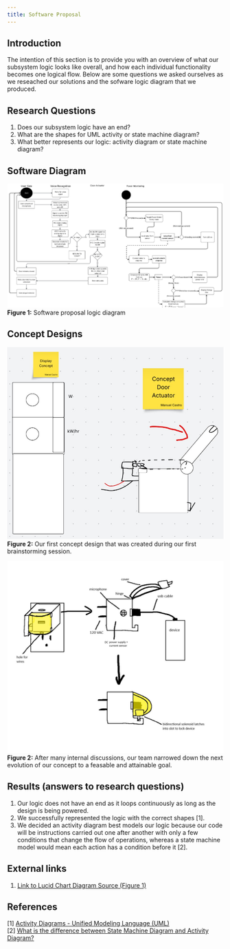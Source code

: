 ```yaml
---
title: Software Proposal
---
```


## Introduction
The intention of this section is to provide you with an overview of what our subsystem logic looks like overall, and how each individual functionality becomes one logical flow. Below are some questions we asked ourselves as we reseached our solutions and the sofware logic diagram that we produced.

## Research Questions

1. Does our subsystem logic have an end?
2. What are the shapes for UML activity or state machine diagram?
3. What better represents our logic: activity diagram or state machine diagram?

## Software Diagram

![Software logig diagram](Softwarediagram.jpg)<br>
**Figure 1:** Software proposal logic diagram<br>


## Concept Designs ##
![showcase](earlyconcept.jpg)<br>
**Figure 2:** Our first concept design that was created during our first brainstorming session.<br>

![showcase](revisedconcept.jpg)<br>
**Figure 2:** After many internal discussions, our team narrowed down the next evolution of our concept to a feasable and attainable goal.<br>


## Results (answers to research questions) 
1. Our logic does not have an end as it loops continuously as long as the design is being powered.
2. We successfully represented the logic with the correct shapes [1].
3. We decided an activity diagram best models our logic because our code will be instructions carried out one after another with only a few conditions that change the flow of operations, whereas a state machine model would mean each action has a condition before it [2].

## External links
1. [Link to Lucid Chart Diagram Source (Figure 1)](https://lucid.app/lucidspark/50a3b367-512a-4085-a351-7ba08a005a17/edit?viewport_loc=-1504%2C4113%2C4121%2C2114%2C0_0&invitationId=inv_718e862a-cc1e-4b68-8ead-81b798ccf1a2)

## References
[1] [Activity Diagrams - Unified Modeling Language (UML)](https://www.geeksforgeeks.org/system-design/unified-modeling-language-uml-activity-diagrams/)<br>
[2] [What is the difference between State Machine Diagram and Activity Diagram?](https://www.geeksforgeeks.org/system-design/what-is-the-difference-between-state-machine-diagram-and-activity-diagram/)

